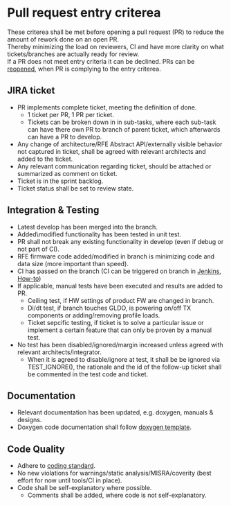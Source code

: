 # Pull request entry criterea
These criterea shall be met before opening a pull request (PR) to reduce the amount of rework done on an open PR.  
Thereby minimizing the load on reviewers, CI and have more clarity on what tickets/branches are actually ready for review.  
If a PR does not meet entry criteria it can be declined. PRs can be [reopened](https://bitbucket.sw.nxp.com/projects/STRX/repos/rfe/pull-requests?state=DECLINED), when PR is complying to the entry criterea.

## JIRA ticket
* PR implements complete ticket, meeting the definition of done.
    * 1 ticket per PR, 1 PR per ticket.
    * Tickets can be broken down in in sub-tasks, where each sub-task can have there own PR to branch of parent ticket, which afterwards can have a PR to develop.
* Any change of architecture/RFE Abstract API/externally visible behavior not captured in ticket, shall be agreed with relevant architects and added to the ticket.
* Any relevant communication regarding ticket, should be attached or summarized as comment on ticket.
* Ticket is in the sprint backlog.
* Ticket status shall be set to review state.

## Integration & Testing
* Latest develop has been merged into the branch.
* Added\modified functionality has been tested in unit test.
* PR shall not break any existing functionality in develop (even if debug or not part of CI).
* RFE firmware code added/modified in branch is minimizing code and data size (more important than speed).
* CI has passed on the branch (CI can be triggered on branch in [Jenkins](http://lsv05432.swis.nl-cdc01.nxp.com:8080/job/SmartTRX/job/rfe/), [How-to](https://bitbucket.sw.nxp.com/projects/STRX/repos/rfe/browse/docs/Pull_Requests/Trigger%20CI.md))
* If applicable, manual tests have been executed and results are added to PR.
    * Ceiling test, if HW settings of product FW are changed in branch.
    * Di/dt test, if branch touches GLDO, is powering on/off TX components or adding/removing profile loads.
    * Ticket sepcific testing, if ticket is to solve a particular issue or implement a certain feature that can only be proven by a manual test.
* No test has been disabled/ignored/margin increased unless agreed with relevant architects/integrator.
    * When it is agreed to disable/ignore at test, it shall be be ignored via TEST_IGNORE(), the rationale and the id of the follow-up ticket shall be commented in the test code and ticket. 

## Documentation
* Relevant documentation has been updated, e.g. doxygen, manuals & designs.
* Doxygen code documentation shall follow [doxygen template](https://bitbucket.sw.nxp.com/projects/STRX/repos/rfe/browse/docs/Coding_Standard/templates/rfeExampleApi.h).

## Code Quality
* Adhere to [coding standard](https://bitbucket.sw.nxp.com/projects/STRX/repos/rfe/browse/docs/Coding_Standard/coding_standard.pdf).
* No new violations for warnings/static analysis/MISRA/coverity (best effort for now until tools/CI in place).
* Code shall be self-explanatory where possible.
    * Comments shall be added, where code is not self-explanatory.
